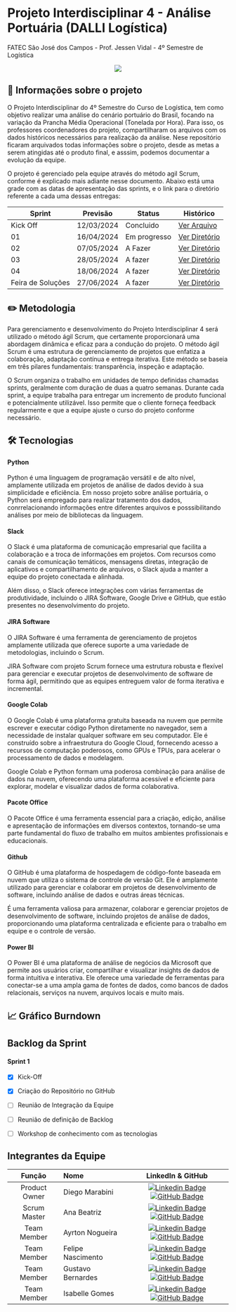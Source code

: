 # Projeto Interdisciplinar 4 - Análise Portuária (DALLI Logística)
FATEC São José dos Campos - Prof. Jessen Vidal - 4º Semestre de Logística

<p align="center">
 <img src="https://i.imgur.com/WgfLsIZ.png"/>
</p>

## 📅 Informações sobre o projeto
O Projeto Interdisciplinar do 4º Semestre do Curso de Logística, tem como objetivo realizar uma análise do cenário portuário do Brasil, focando na variação da Prancha Média Operacional (Tonelada por Hora). Para isso, os professores coordenadores do projeto, compartilharam os arquivos com os dados históricos necessários para realização da análise. Nese repositório ficaram arquivados todas informações sobre o projeto, desde as metas a serem atingidas até o produto final, e asssim, podemos documentar a evolução da equipe.
<p>O projeto é gerenciado pela equipe através do método agil Scrum, conforme é explicado mais adiante nesse documento. Abaixo está uma grade com as datas de apresentação das sprints, e o link para o diretório referente a cada uma dessas entregas:</p>

Sprint | Previsão | Status| Histórico|
|------|--------|------|--------|
|Kick Off | 12/03/2024 | Concluido| [Ver Arquivo](https://github.com/marabini10/API4-DALLI/tree/main/Backlog) | 
|01 | 16/04/2024 | Em progresso| [Ver Diretório](https://github.com/marabini10/API4-DALLI/tree/main/Sprint%201) | 
|02|  07/05/2024 | A Fazer |[Ver Diretório](https://github.com/marabini10/API4-DALLI/tree/main/Sprint%202) | 
|03| 28/05/2024 | A fazer|[Ver Diretório](https://github.com/marabini10/API4-DALLI/tree/main/Sprint%203) | 
|04| 18/06/2024 | A fazer |[Ver Diretório](https://github.com/marabini10/API4-DALLI/tree/main/Sprint%204)  | 
|Feira de Soluções| 27/06/2024 |A fazer |[Ver Diretório](https://github.com/marabini10/API4-DALLI/tree/main/Produto%20Final) | 

## ✏️ Metodologia
Para gerenciamento e desenvolvimento do Projeto Interdisciplinar 4 será utilizado o método ágil Scrum, que certamente proporcionará uma abordagem dinâmica e eficaz para a condução do projeto. O método ágil Scrum é uma estrutura de gerenciamento de projetos que enfatiza a colaboração, adaptação contínua e entrega iterativa. Este método se baseia em três pilares fundamentais: transparência, inspeção e adaptação.
<p>O Scrum organiza o trabalho em unidades de tempo definidas chamadas sprints, geralmente com duração de duas a quatro semanas. Durante cada sprint, a equipe trabalha para entregar um incremento de produto funcional e potencialmente utilizável. Isso permite que o cliente forneça feedback regularmente e que a equipe ajuste o curso do projeto conforme necessário.</p>

## 🛠️ Tecnologias

#### Python
Python é uma linguagem de programação versátil e de alto nível, amplamente utilizada em projetos de análise de dados devido à sua simplicidade e eficiência. Em nosso projeto sobre análise portuária, o Python será empregado para realizar tratamento dos dados, conrrelacionando informações entre diferentes arquivos e posssibilitando análises por meio de bibliotecas da linguagem.

#### Slack
O Slack é uma plataforma de comunicação empresarial que facilita a colaboração e a troca de informações em projetos. Com recursos como canais de comunicação temáticos, mensagens diretas, integração de aplicativos e compartilhamento de arquivos, o Slack ajuda a manter a equipe do projeto conectada e alinhada.
<p>Além disso, o Slack oferece integrações com várias ferramentas de produtividade, incluindo o JIRA Software, Google Drive e GitHub, que estão presentes no desenvolvimento do projeto.</p>

#### JIRA Software
O JIRA Software é uma ferramenta de gerenciamento de projetos amplamente utilizada que oferece suporte a uma variedade de metodologias, incluindo o Scrum.
<p>JIRA Software com projeto Scrum fornece uma estrutura robusta e flexível para gerenciar e executar projetos de desenvolvimento de software de forma ágil, permitindo que as equipes entreguem valor de forma iterativa e incremental.</p>

#### Google Colab
O Google Colab é uma plataforma gratuita baseada na nuvem que permite escrever e executar código Python diretamente no navegador, sem a necessidade de instalar qualquer software em seu computador. Ele é construído sobre a infraestrutura do Google Cloud, fornecendo acesso a recursos de computação poderosos, como GPUs e TPUs, para acelerar o processamento de dados e modelagem.
<p>Google Colab e Python formam uma poderosa combinação para análise de dados na nuvem, oferecendo uma plataforma acessível e eficiente para explorar, modelar e visualizar dados de forma colaborativa.</p>

#### Pacote Office
O Pacote Office é uma ferramenta essencial para a criação, edição, análise e apresentação de informações em diversos contextos, tornando-se uma parte fundamental do fluxo de trabalho em muitos ambientes profissionais e educacionais.

#### Github
O GitHub é uma plataforma de hospedagem de código-fonte baseada em nuvem que utiliza o sistema de controle de versão Git. Ele é amplamente utilizado para gerenciar e colaborar em projetos de desenvolvimento de software, incluindo análise de dados e outras áreas técnicas.
<p>É uma ferramenta valiosa para armazenar, colaborar e gerenciar projetos de desenvolvimento de software, incluindo projetos de análise de dados, proporcionando uma plataforma centralizada e eficiente para o trabalho em equipe e o controle de versão.</p>


#### Power BI
O Power BI é uma plataforma de análise de negócios da Microsoft que permite aos usuários criar, compartilhar e visualizar insights de dados de forma intuitiva e interativa. Ele oferece uma variedade de ferramentas para conectar-se a uma ampla gama de fontes de dados, como bancos de dados relacionais, serviços na nuvem, arquivos locais e muito mais.


## 📈 Gráfico Burndown

## Backlog da Sprint
#### Sprint 1
- [x] Kick-Off
- [x] Criação do Repositório no GitHub
- [ ] Reunião de Integração da Equipe
- [ ] Reunião de definição de Backlog
- [ ] Workshop de conhecimento com as tecnologias


## Integrantes da Equipe

|    Função     | Nome                                  |                                                                                                                                                      LinkedIn & GitHub                                                                                                                                                      |
| :-----------: | :------------------------------------ | :-------------------------------------------------------------------------------------------------------------------------------------------------------------------------------------------------------------------------------------------------------------------------------------------------------------------------: |
| Product Owner |   Diego Marabini         |     [![Linkedin Badge](https://img.shields.io/badge/Linkedin-blue?style=flat-square&logo=Linkedin&logoColor=white)](https://www.linkedin.com/in/diego-marabini/) [![GitHub Badge](https://img.shields.io/badge/GitHub-111217?style=flat-square&logo=github&logoColor=white)](https://github.com/marabini10)              |
| Scrum Master  | Ana Beatriz |      [![Linkedin Badge](https://img.shields.io/badge/Linkedin-blue?style=flat-square&logo=Linkedin&logoColor=white)](https://www.linkedin.com/in/ana-beatriz-carvalho-santos-046215203/) [![GitHub Badge](https://img.shields.io/badge/GitHub-111217?style=flat-square&logo=github&logoColor=white)](https://github.com/Asantos302)     |
| Team Member   | Ayrton Nogueira              |         [![Linkedin Badge](https://img.shields.io/badge/Linkedin-blue?style=flat-square&logo=Linkedin&logoColor=white)](https://www.linkedin.com/) [![GitHub Badge](https://img.shields.io/badge/GitHub-111217?style=flat-square&logo=github&logoColor=white)](https://github.com/)        |
|  Team Member  | Felipe Nascimento                 |         [![Linkedin Badge](https://img.shields.io/badge/Linkedin-blue?style=flat-square&logo=Linkedin&logoColor=white)](https://www.linkedin.com/) [![GitHub Badge](https://img.shields.io/badge/GitHub-111217?style=flat-square&logo=github&logoColor=white)](https://github.com/)        |
|  Team Member  | Gustavo Bernardes                 |   [![Linkedin Badge](https://img.shields.io/badge/Linkedin-blue?style=flat-square&logo=Linkedin&logoColor=white)](https://www.linkedin.com/in/gustavo-bernardes-6b538a19b/) [![GitHub Badge](https://img.shields.io/badge/GitHub-111217?style=flat-square&logo=github&logoColor=white)](https://github.com/)   |
|  Team Member  | Isabelle Gomes       |           [![Linkedin Badge](https://img.shields.io/badge/Linkedin-blue?style=flat-square&logo=Linkedin&logoColor=white)](https://www.linkedin.com/in/isabellegomes2022/) [![GitHub Badge](https://img.shields.io/badge/GitHub-111217?style=flat-square&logo=github&logoColor=white)](https://github.com/sabellecg)          |
